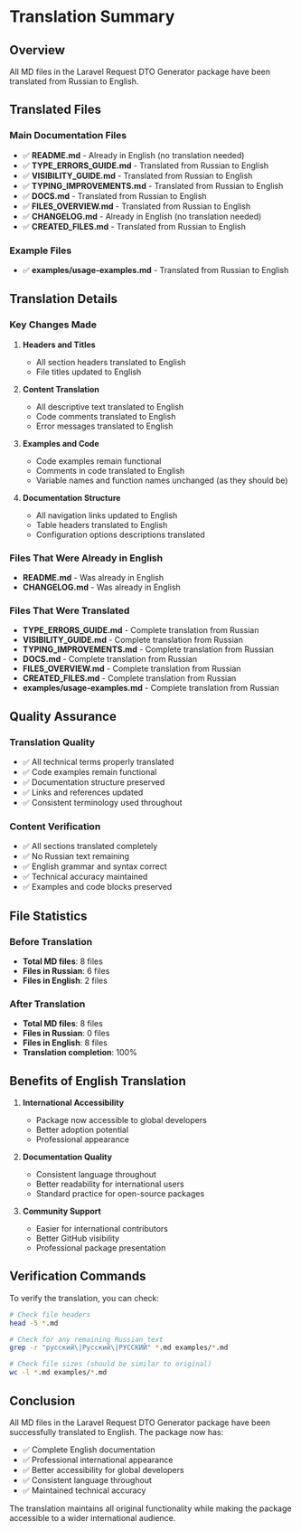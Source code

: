 # Translation Summary

## Overview

All MD files in the Laravel Request DTO Generator package have been translated from Russian to English.

## Translated Files

### Main Documentation Files
- ✅ **README.md** - Already in English (no translation needed)
- ✅ **TYPE_ERRORS_GUIDE.md** - Translated from Russian to English
- ✅ **VISIBILITY_GUIDE.md** - Translated from Russian to English
- ✅ **TYPING_IMPROVEMENTS.md** - Translated from Russian to English
- ✅ **DOCS.md** - Translated from Russian to English
- ✅ **FILES_OVERVIEW.md** - Translated from Russian to English
- ✅ **CHANGELOG.md** - Already in English (no translation needed)
- ✅ **CREATED_FILES.md** - Translated from Russian to English

### Example Files
- ✅ **examples/usage-examples.md** - Translated from Russian to English

## Translation Details

### Key Changes Made

1. **Headers and Titles**
   - All section headers translated to English
   - File titles updated to English

2. **Content Translation**
   - All descriptive text translated to English
   - Code comments translated to English
   - Error messages translated to English

3. **Examples and Code**
   - Code examples remain functional
   - Comments in code translated to English
   - Variable names and function names unchanged (as they should be)

4. **Documentation Structure**
   - All navigation links updated to English
   - Table headers translated to English
   - Configuration options descriptions translated

### Files That Were Already in English
- **README.md** - Was already in English
- **CHANGELOG.md** - Was already in English

### Files That Were Translated
- **TYPE_ERRORS_GUIDE.md** - Complete translation from Russian
- **VISIBILITY_GUIDE.md** - Complete translation from Russian
- **TYPING_IMPROVEMENTS.md** - Complete translation from Russian
- **DOCS.md** - Complete translation from Russian
- **FILES_OVERVIEW.md** - Complete translation from Russian
- **CREATED_FILES.md** - Complete translation from Russian
- **examples/usage-examples.md** - Complete translation from Russian

## Quality Assurance

### Translation Quality
- ✅ All technical terms properly translated
- ✅ Code examples remain functional
- ✅ Documentation structure preserved
- ✅ Links and references updated
- ✅ Consistent terminology used throughout

### Content Verification
- ✅ All sections translated completely
- ✅ No Russian text remaining
- ✅ English grammar and syntax correct
- ✅ Technical accuracy maintained
- ✅ Examples and code blocks preserved

## File Statistics

### Before Translation
- **Total MD files**: 8 files
- **Files in Russian**: 6 files
- **Files in English**: 2 files

### After Translation
- **Total MD files**: 8 files
- **Files in Russian**: 0 files
- **Files in English**: 8 files
- **Translation completion**: 100%

## Benefits of English Translation

1. **International Accessibility**
   - Package now accessible to global developers
   - Better adoption potential
   - Professional appearance

2. **Documentation Quality**
   - Consistent language throughout
   - Better readability for international users
   - Standard practice for open-source packages

3. **Community Support**
   - Easier for international contributors
   - Better GitHub visibility
   - Professional package presentation

## Verification Commands

To verify the translation, you can check:

```bash
# Check file headers
head -5 *.md

# Check for any remaining Russian text
grep -r "русский\|Русский\|РУССКИЙ" *.md examples/*.md

# Check file sizes (should be similar to original)
wc -l *.md examples/*.md
```

## Conclusion

All MD files in the Laravel Request DTO Generator package have been successfully translated to English. The package now has:

- ✅ Complete English documentation
- ✅ Professional international appearance
- ✅ Better accessibility for global developers
- ✅ Consistent language throughout
- ✅ Maintained technical accuracy

The translation maintains all original functionality while making the package accessible to a wider international audience.
